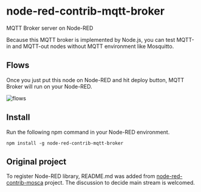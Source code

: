 # node-red-contrib-mqtt-broker
MQTT Broker server on Node-RED

Because this MQTT broker is implemented by Node.js, you can test MQTT-in and MQTT-out nodes without MQTT environment like Mosquitto.

## Flows
Once you just put this node on Node-RED and hit deploy button, MQTT Broker will run on your Node-RED.

![flows](https://github.com/zuhito/node-red-contrib-mqtt-broker/raw/master/flows.png)

## Install
Run the following npm command in your Node-RED environment.
```
npm install -g node-red-contrib-mqtt-broker
```

## Original project
To register Node-RED library, README.md was added from [node-red-contrib-mosca](https://github.com/mapero/node-red-contrib-mosca) project. The discussion to decide main stream is welcomed.
